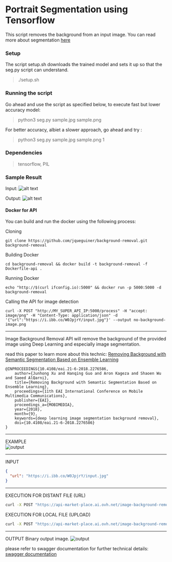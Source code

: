 # Portrait Segmentation using Tensorflow

This script removes the background from an input image. You can read more about segmentation [here](http://colab.research.google.com/github/tensorflow/models/blob/master/research/deeplab/deeplab_demo.ipynb)

### Setup
The script setup.sh downloads the trained model and sets it up so that the seg.py script can understand. 
>	./setup.sh

### Running the script
Go ahead and use the script as specified below, to execute fast but lower accuracy model:
>	python3 seg.py sample.jpg sample.png 

For better accuracy, albiet a slower approach, go ahead and try :
>	python3 seg.py sample.jpg sample.png 1

### Dependencies
>	tensorflow, PIL

### Sample Result
Input: 
![alt text](https://github.com/callmesusheel/image-background-removal/raw/master/sample.jpg "Input")

Output: 
![alt text](https://github.com/callmesusheel/image-background-removal/raw/master/sample_bgremoved.png "Output")


#### Docker for API

You can build and run the docker using the following process:

Cloning
```console
git clone https://github.com/jqueguiner/background-removal.git background-removal
```

Building Docker
```console
cd background-removal && docker build -t background-removal -f Dockerfile-api .
```

Running Docker
```console
echo "http://$(curl ifconfig.io):5000" && docker run -p 5000:5000 -d background-removal
```

Calling the API for image detection
```console
curl -X POST "http://MY_SUPER_API_IP:5000/process" -H "accept: image/png" -H "Content-Type: application/json" -d '{"url":"https://i.ibb.co/W0JpjrY/input.jpg"}' --output no-background-image.png
```



- - -
Image Background Removal API will remove the background of the provided image using Deep Learning and especially image segmentation.

read this paper to learn more about this technic:
[Removing Background with Semantic Segmentation
Based on Ensemble Learning ](https://eudl.eu/pdf/10.4108/eai.21-6-2018.2276586)

```
@INPROCEEDINGS{10.4108/eai.21-6-2018.2276586,
    author={Junhong Xu and Hanqing Guo and Aron Kageza and Shaoen Wu and Saeed AlQarni},
    title={Removing Background with Semantic Segmentation Based on Ensemble Learning},
    proceedings={11th EAI International Conference on Mobile Multimedia Communications},
    publisher={EAI},
    proceedings_a={MOBIMEDIA},
    year={2018},
    month={9},
    keywords={deep learning image segmentation background removal},
    doi={10.4108/eai.21-6-2018.2276586}
}
```

- - -

EXAMPLE  
![output](https://i.ibb.co/1JK1j7b/example.png)

- - -

INPUT

``` json
{
  "url": "https://i.ibb.co/W0JpjrY/input.jpg"
}
```

- - -
EXECUTION FOR DISTANT FILE (URL)
```bash
curl -X POST "https://api-market-place.ai.ovh.net/image-background-removal/process" -H "accept: image/png" -H "X-OVH-Api-Key: XXXXXXXX-XXXX-XXXX-XXXX-XXXXXXXXXXXX" -H "Content-Type: application/json" -d '{"url":"https://i.ibb.co/W0JpjrY/input.jpg"}' --output no-background-image.png
```

EXECUTION FOR LOCAL FILE (UPLOAD)
```bash
curl -X POST "https://api-market-place.ai.ovh.net/image-background-removal/process" -F file=@input.jpg -H "accept: image/png" -H "X-OVH-Api-Key: XXXXXXXX-XXXX-XXXX-XXXX-XXXXXXXXXXXX" --output no-background-image.png
```

- - -

OUTPUT
Binary output image.
![output](https://i.ibb.co/vkrFnq4/output.png)

please refer to swagger documentation for further technical details: [swagger documentation](https://market-place.ai.ovh.net/#!/apis/fc91fdd4-14f6-4bc9-91fd-d414f67bc9dc/pages/5f533287-9e4d-48b6-9332-879e4dd8b666)

